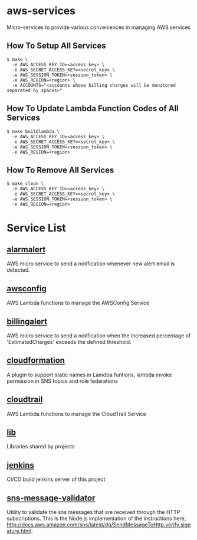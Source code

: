 # aws-services
Micro-services to provide various conveniences in managing AWS services


## How To Setup All Services

    $ make \
      -e AWS_ACCESS_KEY_ID=<access_key> \
      -e AWS_SECRET_ACCESS_KEY=<secret_key> \
      -e AWS_SESSION_TOKEN=<session_token> \
      -e AWS_REGION=<region> \
      -e ACCOUNTS="<accounts whose billing charges will be monitored separated by spaces>"


## How To Update Lambda Function Codes of All Services

    $ make buildlambda \
      -e AWS_ACCESS_KEY_ID=<access_key> \
      -e AWS_SECRET_ACCESS_KEY=<secret_key> \
      -e AWS_SESSION_TOKEN=<session_token> \
      -e AWS_REGION=<region>


## How To Remove All Services

    $ make clean \
      -e AWS_ACCESS_KEY_ID=<access_key> \
      -e AWS_SECRET_ACCESS_KEY=<secret_key> \
      -e AWS_SESSION_TOKEN=<session_token> \
      -e AWS_REGION=<region>


# Service List

## <a href='https://github.com/SungardAS/aws-services/tree/develop/alarmalert'>alarmalert</a>
AWS micro service to send a notification whenever new alert email is detected.

## <a href='https://github.com/SungardAS/aws-services/tree/develop/awsconfig'>awsconfig</a>
AWS Lambda functions to manage the AWSConfig Service

## <a href='https://github.com/SungardAS/aws-services/tree/develop/billingalert'>billingalert</a>
AWS micro service to send a notification when the increased percentage of 'EstimatedCharges' exceeds the defined threshold.

## <a href='https://github.com/SungardAS/aws-services/tree/develop/cloudformation'>cloudformation</a>
A plugin to support static names in Lamdba funtions, lambda invoke permission in SNS topics and role federations

## <a href='https://github.com/SungardAS/aws-services/tree/develop/cloudtrail'>cloudtrail</a>
AWS Lambda functions to manage the CloudTrail Service

## <a href='https://github.com/SungardAS/aws-services/tree/develop/lib'>lib</a>
Libraries shared by projects

## <a href='https://github.com/SungardAS/aws-services/tree/develop/jenkins'>jenkins</a>
CI/CD build jenkins server of this project

## <a href='https://github.com/SungardAS/aws-services/tree/develop/sns-message-validator'>sns-message-validator</a>
Utility to validate the sns messages that are received through the HTTP subscriptions.
This is the Node.js implementation of the instructions here, http://docs.aws.amazon.com/sns/latest/dg/SendMessageToHttp.verify.signature.html.
